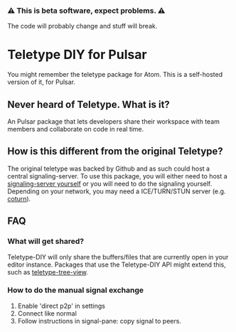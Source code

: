 ### ⚠ This is beta software, expect problems. ⚠

The code will probably change and stuff will break.

# Teletype DIY for Pulsar

You might remember the teletype package for Atom.
This is a self-hosted version of it, for Pulsar.

## Never heard of Teletype. What is it?

An Pulsar package that lets developers share their workspace with team members and collaborate on code in real time.

## How is this different from the original Teletype?

The original teletype was backed by Github and as such could host a central signaling-server.
To use this package, you will either need to host a [signaling-server yourself](https://github.com/teletype-diy/signal-server) or you will need to do the signaling yourself.
Depending on your network, you may need a ICE/TURN/STUN server (e.g. [coturn](https://github.com/coturn/coturn)).
<!-- If you only have access to a IPv4 address behind a NAT, you will very probably also need a ICE/TURN/STUN server. -->

## FAQ

### What will get shared?

Teletype-DIY will only share the buffers/files that are currently open in your editor instance.
Packages that use the Teletype-DIY API might extend this, such as [teletype-tree-view](https://github.com/teletype-diy/teletype-tree-view).

### How to do the manual signal exchange

1. Enable 'direct p2p' in settings
1. Connect like normal
1. Follow instructions in signal-pane: copy signal to peers.




<!--
An Atom package that lets developers share their workspace with team members and collaborate on code in real time.

Learn more at [teletype.atom.io](https://teletype.atom.io).

![demo](https://user-images.githubusercontent.com/2988/32753167-d781baf0-c899-11e7-8b64-683ab84d3a8c.gif)

## Installation

### Command Line

1. Install [Atom 1.22](https://atom.io) or newer
2. In the terminal, install the package via apm:

    ```sh
    apm install teletype
    ```

### GUI

1. Install [Atom 1.22](https://atom.io) or newer
1. Launch Atom
1. Open Settings View using <kbd>Cmd+,</kbd> on macOS or <kbd>Ctrl+,</kbd> on other platforms
1. Click the Install tab on the left side
1. Enter `teletype` in the search box and press <kbd>Enter</kbd>
1. Click the "Install" button that appears

## Hacking

This package is powered by three main components:

- [teletype-crdt](https://github.com/atom/teletype-crdt): The string-wise sequence CRDT that enables peer-to-peer collaborative editing.
- [teletype-server](https://github.com/atom/teletype-server): The server-side application that facilitates peer discovery.
- [teletype-client](https://github.com/atom/teletype-client): The editor-agnostic library that manages the interaction with other clients.

### Dependencies

To run teletype tests locally, you'll first need to have:

- Atom 1.22 or later
- Node 7+
- PostgreSQL 9.x

### Running locally

1. Clone and bootstrap

    ```
    git clone https://github.com/atom/teletype.git
    cd teletype
    createdb teletype-test
    apm install
    ```

2. Run the tests

    ```
    atom --test test
    ```
-->

